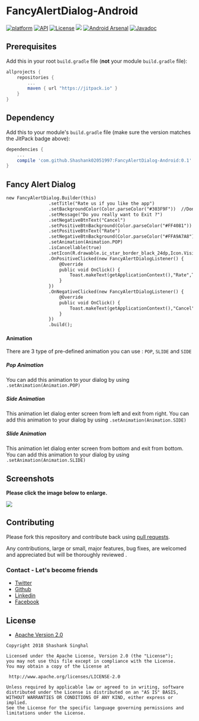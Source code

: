 # FancyAlertDialog-Android
[![platform](https://img.shields.io/badge/platform-Android-yellow.svg)](https://www.android.com)
[![API](https://img.shields.io/badge/API-15%2B-brightgreen.svg?style=plastic)](https://android-arsenal.com/api?level=15)
[![License](https://img.shields.io/badge/license-Apache%202-4EB1BA.svg?style=flat-square)](https://www.apache.org/licenses/LICENSE-2.0.html)
[![](https://jitpack.io/v/Shashank02051997/FancyAlertDialog-Android.svg)](https://jitpack.io/#Shashank02051997/FancyAlertDialog-Android)
[![Android Arsenal]( https://img.shields.io/badge/Android%20Arsenal-FancyAlertDialog-green.svg?style=flat )]( https://android-arsenal.com/details/1/6626 ) [![Javadoc](https://img.shields.io/badge/javadoc-SNAPSHOT-green.svg)](https://jitpack.io/com/github/Shashank02051997/FancyAlertDialog-Android/master-SNAPSHOT/javadoc/index.html)
## Prerequisites

Add this in your root `build.gradle` file (**not** your module `build.gradle` file):

```gradle
allprojects {
	repositories {
		...
		maven { url "https://jitpack.io" }
	}
}
```

## Dependency

Add this to your module's `build.gradle` file (make sure the version matches the JitPack badge above):

```gradle
dependencies {
	...
	compile 'com.github.Shashank02051997:FancyAlertDialog-Android:0.1'
}
```
<h2> Fancy Alert Dialog</h2>

```diff
new FancyAlertDialog.Builder(this)
                .setTitle("Rate us if you like the app")
                .setBackgroundColor(Color.parseColor("#303F9F"))  //Don't pass R.color.colorvalue
                .setMessage("Do you really want to Exit ?")
                .setNegativeBtnText("Cancel")
                .setPositiveBtnBackground(Color.parseColor("#FF4081"))  //Don't pass R.color.colorvalue
                .setPositiveBtnText("Rate")
                .setNegativeBtnBackground(Color.parseColor("#FFA9A7A8"))  //Don't pass R.color.colorvalue
                .setAnimation(Animation.POP)
                .isCancellable(true)
                .setIcon(R.drawable.ic_star_border_black_24dp,Icon.Visible)
                .OnPositiveClicked(new FancyAlertDialogListener() {
                    @Override
                    public void OnClick() {
                        Toast.makeText(getApplicationContext(),"Rate",Toast.LENGTH_SHORT).show();
                    }
                })
                .OnNegativeClicked(new FancyAlertDialogListener() {
                    @Override
                    public void OnClick() {
                        Toast.makeText(getApplicationContext(),"Cancel",Toast.LENGTH_SHORT).show();
                    }
                })
                .build();
```
#### Animation

There are 3 type of pre-defined animation you can use : `POP`, `SLIDE` and `SIDE`

##### Pop Animation

You can add this animation to your dialog by using `.setAnimation(Animation.POP)`

##### Side Animation

This animation let dialog enter screen from left and exit from right. You can add this animation to your dialog by using `.setAnimation(Animation.SIDE)`

##### Slide Animation

This animation let dialog enter screen from bottom and exit from bottom. You can add this animation to your dialog by using `.setAnimation(Animation.SLIDE)`

## Screenshots

**Please click the image below to enlarge.**


<img src="https://github.com/Shashank02051997/FancyAlertDialog-Android/blob/master/fancydialogimg.png">


## Contributing

Please fork this repository and contribute back using
[pull requests](https://github.com/Shashank02051997/FancyAlertDialog-Android/pulls).

Any contributions, large or small, major features, bug fixes, are welcomed and appreciated
but will be thoroughly reviewed .

### Contact - Let's become friends
- [Twitter](https://twitter.com/shashank020597)
- [Github](https://github.com/Shashank02051997)
- [Linkedin](https://www.linkedin.com/in/shashank-singhal-a87729b5/)
- [Facebook](https://www.facebook.com/shashanksinghal02)

## License

* [Apache Version 2.0](http://www.apache.org/licenses/LICENSE-2.0.html)

```
Copyright 2018 Shashank Singhal

Licensed under the Apache License, Version 2.0 (the "License");
you may not use this file except in compliance with the License.
You may obtain a copy of the License at

 http://www.apache.org/licenses/LICENSE-2.0

Unless required by applicable law or agreed to in writing, software
distributed under the License is distributed on an "AS IS" BASIS,
WITHOUT WARRANTIES OR CONDITIONS OF ANY KIND, either express or implied.
See the License for the specific language governing permissions and
limitations under the License.
